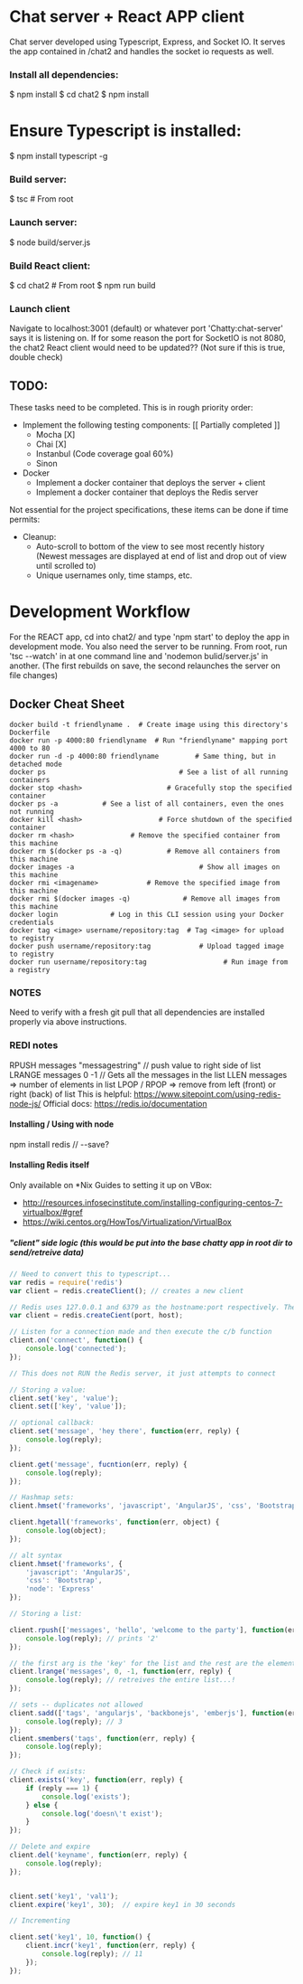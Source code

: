 # Chat server + React APP client
Chat server developed using Typescript, Express, and Socket IO. It serves the app contained in /chat2 and handles the socket io requests as well.

### Install all dependencies:
$ npm install
$ cd chat2
$ npm install

# Ensure Typescript is installed:
$ npm install typescript -g

### Build server:
$ tsc  # From root

### Launch server:
$ node build/server.js

### Build React client:
$ cd chat2 # From root
$ npm run build

### Launch client
Navigate to localhost:3001 (default) or whatever port 'Chatty:chat-server' says it is listening on.
If for some reason the port for SocketIO is not 8080, the chat2 React client would need to be updated?? (Not sure if this is true, double check)

## TODO:
These tasks need to be completed. This is in rough priority order:

* Implement the following testing components: [[ Partially completed ]]
    * Mocha [X]
    * Chai [X]
    * Instanbul (Code coverage goal 60%)
    * Sinon
* Docker
    * Implement a docker container that deploys the server + client
    * Implement a docker container that deploys the Redis server

Not essential for the project specifications, these items can be done if time permits:
* Cleanup:
    * Auto-scroll to bottom of the view to see most recently history (Newest messages are displayed at end of list and drop out of view until scrolled to)
    * Unique usernames only, time stamps, etc.

# Development Workflow
For the REACT app, cd into chat2/ and type 'npm start' to deploy the app in development mode.
You also need the server to be running. From root, run 'tsc --watch' in at one command line and 'nodemon bulid/server.js' in another.
    (The first rebuilds on save, the second relaunches the server on file changes)


## Docker Cheat Sheet
```
docker build -t friendlyname .  # Create image using this directory's Dockerfile
docker run -p 4000:80 friendlyname  # Run "friendlyname" mapping port 4000 to 80
docker run -d -p 4000:80 friendlyname         # Same thing, but in detached mode
docker ps                                 # See a list of all running containers
docker stop <hash>                     # Gracefully stop the specified container
docker ps -a           # See a list of all containers, even the ones not running
docker kill <hash>                   # Force shutdown of the specified container
docker rm <hash>              # Remove the specified container from this machine
docker rm $(docker ps -a -q)           # Remove all containers from this machine
docker images -a                               # Show all images on this machine
docker rmi <imagename>            # Remove the specified image from this machine
docker rmi $(docker images -q)             # Remove all images from this machine
docker login             # Log in this CLI session using your Docker credentials
docker tag <image> username/repository:tag  # Tag <image> for upload to registry
docker push username/repository:tag            # Upload tagged image to registry
docker run username/repository:tag                   # Run image from a registry
```

### NOTES
Need to verify with a fresh git pull that all dependencies are installed properly via above instructions.


### REDI notes
RPUSH messages "messagestring"  // push value to right side of list
LRANGE messages 0 -1     // Gets all the messages in the list
LLEN messages  => number of elements in list
LPOP / RPOP  => remove from left (front) or right (back) of list
This is helpful:    https://www.sitepoint.com/using-redis-node-js/
Official docs:      https://redis.io/documentation

#### Installing / Using with node
npm install redis  // --save?

#### Installing Redis itself
Only available on *Nix
Guides to setting it up on VBox: 
* http://resources.infosecinstitute.com/installing-configuring-centos-7-virtualbox/#gref
* https://wiki.centos.org/HowTos/Virtualization/VirtualBox


##### "client" side logic (this would be put into the base chatty app in root dir to send/retreive data)


```javascript
// Need to convert this to typescript...
var redis = require('redis')
var client = redis.createClient(); // creates a new client

// Redis uses 127.0.0.1 and 6379 as the hostname:port respectively. They can be provided as params
var client = redis.createCient(port, host);

// Listen for a connection made and then execute the c/b function
client.on('connect', function() {
    console.log('connected');
});

// This does not RUN the Redis server, it just attempts to connect

// Storing a value:
client.set('key', 'value');
client.set(['key', 'value']);

// optional callback:
client.set('message', 'hey there', function(err, reply) {
    console.log(reply);
});

client.get('message', fucntion(err, reply) {
    console.log(reply);
});

// Hashmap sets:
client.hmset('frameworks', 'javascript', 'AngularJS', 'css', 'Bootstrap', 'node', 'Express');

client.hgetall('frameworks', function(err, object) {
    console.log(object);
});

// alt syntax
client.hmset('frameworks', {
    'javascript': 'AngularJS',
    'css': 'Bootstrap',
    'node': 'Express'
});

// Storing a list:

client.rpush(['messages', 'hello', 'welcome to the party'], function(err, reply) {
    console.log(reply); // prints '2'
});

// the first arg is the 'key' for the list and the rest are the elements. The return value is the number of elements inside the key
client.lrange('messages', 0, -1, function(err, reply) {
    console.log(reply); // retreives the entire list...!
});

// sets -- duplicates not allowed
client.sadd(['tags', 'angularjs', 'backbonejs', 'emberjs'], function(err, reply) {
    console.log(reply); // 3
});
client.smembers('tags', function(err, reply) {
    console.log(reply);
});

// Check if exists:
client.exists('key', function(err, reply) {
    if (reply === 1) {
        console.log('exists');
    } else {
        console.log('doesn\'t exist');
    }
});

// Delete and expire
client.del('keyname', function(err, reply) {
    console.log(reply);
});


client.set('key1', 'val1');
client.expire('key1', 30);  // expire key1 in 30 seconds

// Incrementing

client.set('key1', 10, function() {
    client.incr('key1', function(err, reply) {
        console.log(reply); // 11
    });
});


```
